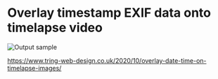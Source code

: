 # Overlay timestamp EXIF data onto timelapse video

![Output sample](https://github.com/raspberryrippl3/timestamp-images-using-exif-data/blob/master/timelapse.gif)

https://www.tring-web-design.co.uk/2020/10/overlay-date-time-on-timelapse-images/
